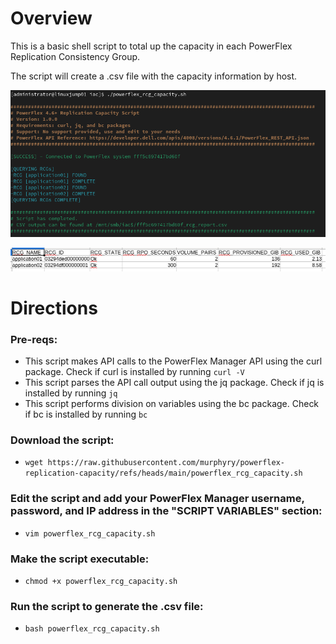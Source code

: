 # Overview
This is a basic shell script to total up the capacity in each PowerFlex Replication Consistency Group.

The script will create a .csv file with the capacity information by host.

![Screenshot of the script completing a run.](https://github.com/murphyry/powerflex-replication-capacity/blob/main/rcg_script_output_example.png)

![Screenshot of the csv output from the script.](https://github.com/murphyry/powerflex-replication-capacity/blob/main/rcg_csv_example.png)

# Directions
### Pre-reqs:
- This script makes API calls to the PowerFlex Manager API using the curl package. Check if curl is installed by running ```curl -V```
- This script parses the API call output using the jq package. Check if jq is installed by running ```jq```
- This script performs division on variables using the bc package. Check if bc is installed by running ```bc```
### Download the script:
- ```wget https://raw.githubusercontent.com/murphyry/powerflex-replication-capacity/refs/heads/main/powerflex_rcg_capacity.sh```
### Edit the script and add your PowerFlex Manager username, password, and IP address in the "SCRIPT VARIABLES" section:
- ```vim powerflex_rcg_capacity.sh```
### Make the script executable:
- ```chmod +x powerflex_rcg_capacity.sh```
### Run the script to generate the .csv file:
- ```bash powerflex_rcg_capacity.sh```

